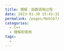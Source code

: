 ```yaml
---
title: 理解：函数调用过程
date: 2023-01-30 15:43:32
permalink: /pages/0eb1b7/
categories:
  - C++
  - 理解和使用
tags:
  - 
---
```


